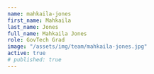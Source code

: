 ```yaml
---
name: mahkaila-jones
first_name: Mahkaila
last_name: Jones
full_name: Mahkaila Jones
role: GovTech Grad
image: "/assets/img/team/mahkaila-jones.jpg"
active: true
# published: true
---
```

